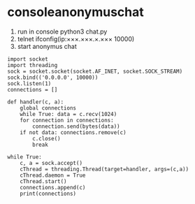 # consoleanonymuschat
1) run in console python3 chat.py
2) telnet ifconfig(ip:×××.×××.×.××× 10000)
3) start anonymus chat
```
import socket 
import threading 
sock = socket.socket(socket.AF_INET, socket.SOCK_STREAM) sock.bind(('0.0.0.0', 10000)) 
sock.listen(1) 
connections = [] 

def handler(c, a):
    global connections 
    while True: data = c.recv(1024)
    for connection in connections: 
        connection.send(bytes(data)) 
    if not data: connections.remove(c) 
        c.close() 
        break 
        
while True:
    c, a = sock.accept() 
    cThread = threading.Thread(target=handler, args=(c,a))
    cThread.daemon = True
    cThread.start()
    connections.append(c) 
    print(connections)
  
```
